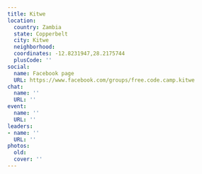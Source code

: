 ```yaml
---
title: Kitwe
location:
  country: Zambia
  state: Copperbelt
  city: Kitwe
  neighborhood: 
  coordinates: -12.8231947,28.2175744
  plusCode: ''
social:
  name: Facebook page
  URL: https://www.facebook.com/groups/free.code.camp.kitwe
chat:
  name: ''
  URL: ''
event:
  name: ''
  URL: ''
leaders:
- name: ''
  URL: ''
photos:
  old: 
  cover: ''
---
```

